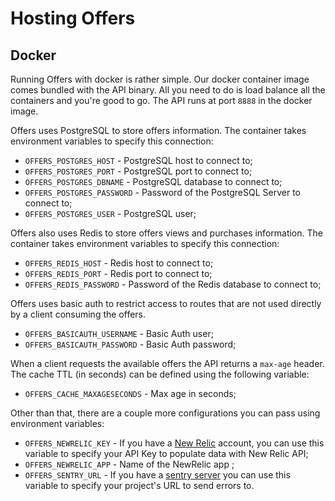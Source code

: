 Hosting Offers
==============

## Docker

Running Offers with docker is rather simple. Our docker container image comes bundled with the API binary. All you need to do is load balance all the containers and you're good to go. The API runs at port `8888` in the docker image.

Offers uses PostgreSQL to store offers information. The container takes environment variables to specify this connection:

* `OFFERS_POSTGRES_HOST` - PostgreSQL host to connect to;
* `OFFERS_POSTGRES_PORT` - PostgreSQL port to connect to;
* `OFFERS_POSTGRES_DBNAME` - PostgreSQL database to connect to;
* `OFFERS_POSTGRES_PASSWORD` - Password of the PostgreSQL Server to connect to;
* `OFFERS_POSTGRES_USER` - PostgreSQL user;

Offers also uses Redis to store offers views and purchases information. The container takes environment variables to specify this connection:

* `OFFERS_REDIS_HOST` - Redis host to connect to;
* `OFFERS_REDIS_PORT` - Redis port to connect to;
* `OFFERS_REDIS_PASSWORD` - Password of the Redis database to connect to;

Offers uses basic auth to restrict access to routes that are not used directly by a client consuming the offers.

* `OFFERS_BASICAUTH_USERNAME` - Basic Auth user;
* `OFFERS_BASICAUTH_PASSWORD` - Basic Auth password;

When a client requests the available offers the API returns a `max-age` header. The cache TTL (in seconds) can be defined using the following variable:

* `OFFERS_CACHE_MAXAGESECONDS` - Max age in seconds;

Other than that, there are a couple more configurations you can pass using environment variables:

* `OFFERS_NEWRELIC_KEY` - If you have a [New Relic](https://newrelic.com/) account, you can use this variable to specify your API Key to populate data with New Relic API;
* `OFFERS_NEWRELIC_APP` - Name of the NewRelic app ;
* `OFFERS_SENTRY_URL` - If you have a [sentry server](https://docs.getsentry.com/hosted/) you can use this variable to specify your project's URL to send errors to.
